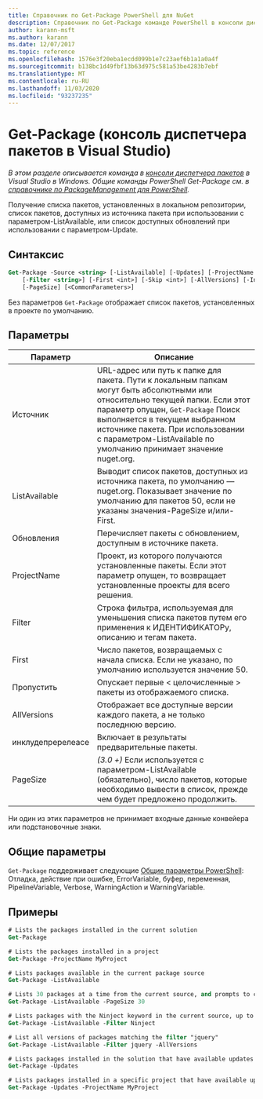 ```yaml
---
title: Справочник по Get-Package PowerShell для NuGet
description: Справочник по Get-Package команде PowerShell в консоли диспетчера пакетов NuGet в Visual Studio.
author: karann-msft
ms.author: karann
ms.date: 12/07/2017
ms.topic: reference
ms.openlocfilehash: 1576e3f20eba1ecdd099b1e7c23aef6b1a1a0a4f
ms.sourcegitcommit: b138bc1d49fbf13b63d975c581a53be4283b7ebf
ms.translationtype: MT
ms.contentlocale: ru-RU
ms.lasthandoff: 11/03/2020
ms.locfileid: "93237235"
---
```

# <a name="get-package-package-manager-console-in-visual-studio"></a>Get-Package (консоль диспетчера пакетов в Visual Studio)

*В этом разделе описывается команда в [консоли диспетчера пакетов](../../consume-packages/install-use-packages-powershell.md) в Visual Studio в Windows. Общие команды PowerShell Get-Package см. в [справочнике по PackageManagement для PowerShell](/powershell/module/packagemanagement/?view=powershell-6).*

Получение списка пакетов, установленных в локальном репозитории, список пакетов, доступных из источника пакета при использовании с параметром-ListAvailable, или список доступных обновлений при использовании с параметром-Update.

## <a name="syntax"></a>Синтаксис

```ps
Get-Package -Source <string> [-ListAvailable] [-Updates] [-ProjectName <string>]
    [-Filter <string>] [-First <int>] [-Skip <int>] [-AllVersions] [-IncludePrerelease]
    [-PageSize] [<CommonParameters>]
```

Без параметров `Get-Package` отображает список пакетов, установленных в проекте по умолчанию.

## <a name="parameters"></a>Параметры

| Параметр | Описание |
| --- | --- |
| Источник | URL-адрес или путь к папке для пакета. Пути к локальным папкам могут быть абсолютными или относительно текущей папки. Если этот параметр опущен, `Get-Package` Поиск выполняется в текущем выбранном источнике пакета. При использовании с параметром-ListAvailable по умолчанию принимает значение nuget.org. |
| ListAvailable | Выводит список пакетов, доступных из источника пакета, по умолчанию — nuget.org. Показывает значение по умолчанию для пакетов 50, если не указаны значения-PageSize и/или-First. |
| Обновления | Перечисляет пакеты с обновлением, доступным в источнике пакета. |
| ProjectName | Проект, из которого получаются установленные пакеты. Если этот параметр опущен, то возвращает установленные проекты для всего решения. |
| Filter | Строка фильтра, используемая для уменьшения списка пакетов путем его применения к ИДЕНТИФИКАТОРу, описанию и тегам пакета. |
| First | Число пакетов, возвращаемых с начала списка. Если не указано, по умолчанию используется значение 50. |
| Пропустить | Опускает первые &lt; целочисленные &gt; пакеты из отображаемого списка.  |
| AllVersions | Отображает все доступные версии каждого пакета, а не только последнюю версию. |
| инклудепререлеасе | Включает в результаты предварительные пакеты. |
| PageSize | *(3.0 +)* Если используется с параметром-ListAvailable (обязательно), число пакетов, которые необходимо вывести в список, прежде чем будет предложено продолжить. |

Ни один из этих параметров не принимает входные данные конвейера или подстановочные знаки.

## <a name="common-parameters"></a>Общие параметры

`Get-Package` поддерживает следующие [Общие параметры PowerShell](/powershell/module/microsoft.powershell.core/about/about_commonparameters): Отладка, действие при ошибке, ErrorVariable, буфер, переменная, PipelineVariable, Verbose, WarningAction и WarningVariable.

## <a name="examples"></a>Примеры

```ps
# Lists the packages installed in the current solution
Get-Package

# Lists the packages installed in a project
Get-Package -ProjectName MyProject

# Lists packages available in the current package source
Get-Package -ListAvailable

# Lists 30 packages at a time from the current source, and prompts to continue if more are available
Get-Package -ListAvailable -PageSize 30

# Lists packages with the Ninject keyword in the current source, up to 50
Get-Package -ListAvailable -Filter Ninject

# List all versions of packages matching the filter "jquery"
Get-Package -ListAvailable -Filter jquery -AllVersions

# Lists packages installed in the solution that have available updates
Get-Package -Updates

# Lists packages installed in a specific project that have available updates
Get-Package -Updates -ProjectName MyProject
```